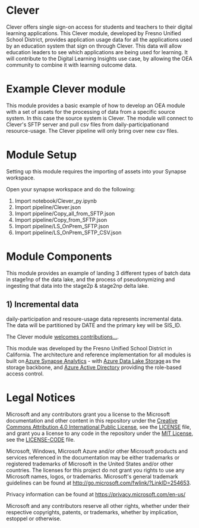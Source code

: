 # Clever
Clever offers single sign-on access for students and teachers to their digital learning applications. This Clever module, developed by Fresno Unified School District, provides application usage data for all the applications used by an education system that sign on through Clever. This data will allow education leaders to see which applications are being used for learning. It will contribute to the Digital Learning Insights use case, by allowing the OEA community to combine it with learning outcome data.  


# Example Clever module
This module provides a basic example of how to develop an OEA module with a set of assets for the processing of data from a specific source system. In this case the source system is Clever. The module will connect to Clever's SFTP server and pull csv files from daily-participationand resource-usage. The Clever pipeline will only bring over new csv files.

# Module Setup
Setting up this module requires the importing of assets into your Synapse workspace.

Open your synapse workspace and do the following:
1) Import notebook/Clever_py.ipynb
2) Import pipeline/Clever.json
3) Import pipeline/Copy_all_from_SFTP.json
4) Import pipeline/Copy_from_SFTP.json
5) Import pipeline/LS_OnPrem_SFTP.json
6) Import pipeline/LS_OnPrem_SFTP_CSV.json


# Module Components
This module provides an example of landing 3 different types of batch data in stage1np of the data lake, and the process of pseudonymizing and ingesting that data into the stage2p & stage2np delta lake.

## 1) Incremental data
daily-participation and resoure-usage data represents incremental data. The data will be partitioned by DATE and the primary key will be SIS_ID. 

The Clever module [welcomes contributions...](https://github.com/microsoft/OpenEduAnalytics/blob/main/CONTRIBUTING.md).

This module was developed by the Fresno Unified School District in California. The architecture and reference implementation for all modules is built on [Azure Synapse Analytics](https://azure.microsoft.com/en-us/services/synapse-analytics/) - with [Azure Data Lake Storage](https://docs.microsoft.com/en-us/azure/storage/blobs/data-lake-storage-introduction) as the storage backbone, and [Azure Active Directory](https://azure.microsoft.com/en-us/services/active-directory/) providing the role-based access control.


# Legal Notices
Microsoft and any contributors grant you a license to the Microsoft documentation and other content in this repository under the [Creative Commons Attribution 4.0 International Public License](https://creativecommons.org/licenses/by/4.0/legalcode), see the [LICENSE](https://github.com/microsoft/OpenEduAnalytics/blob/main/LICENSE) file, and grant you a license to any code in the repository under the [MIT License](https://opensource.org/licenses/MIT), see the [LICENSE-CODE](https://github.com/microsoft/OpenEduAnalytics/blob/main/LICENSE-CODE) file.

Microsoft, Windows, Microsoft Azure and/or other Microsoft products and services referenced in the documentation may be either trademarks or registered trademarks of Microsoft in the United States and/or other countries. The licenses for this project do not grant you rights to use any Microsoft names, logos, or trademarks. Microsoft's general trademark guidelines can be found at http://go.microsoft.com/fwlink/?LinkID=254653.

Privacy information can be found at https://privacy.microsoft.com/en-us/

Microsoft and any contributors reserve all other rights, whether under their respective copyrights, patents, or trademarks, whether by implication, estoppel or otherwise.
